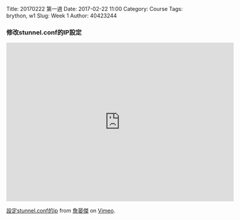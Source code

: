 Title: 20170222 第一週
Date: 2017-02-22 11:00
Category: Course
Tags: brython, w1
Slug: Week 1
Author: 40423244

<h3>修改stunnel.conf的IP設定</h3>

<iframe src="https://player.vimeo.com/video/209486571" width="600" height="420" frameborder="0" webkitallowfullscreen mozallowfullscreen allowfullscreen></iframe>

<p><a href="https://vimeo.com/209486571">設定stunnel.conf的ip</a> from <a href="https://vimeo.com/user61272200">詹晏傑</a> on <a href="https://vimeo.com">Vimeo</a>.</p>


